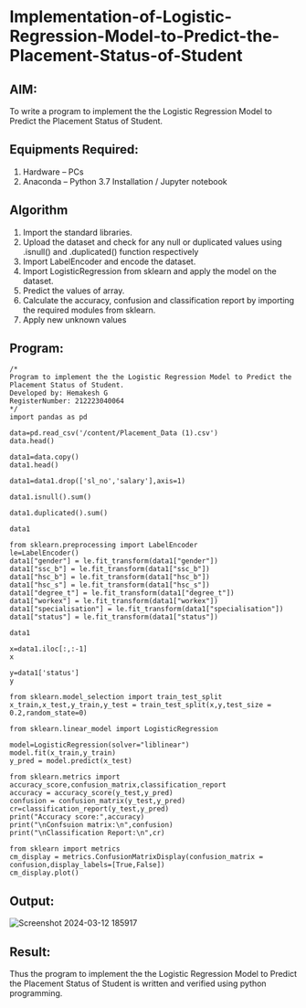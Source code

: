 # Implementation-of-Logistic-Regression-Model-to-Predict-the-Placement-Status-of-Student

## AIM:
To write a program to implement the the Logistic Regression Model to Predict the Placement Status of Student.

## Equipments Required:
1. Hardware – PCs
2. Anaconda – Python 3.7 Installation / Jupyter notebook

## Algorithm
1. Import the standard libraries.
2. Upload the dataset and check for any null or duplicated values using .isnull() and .duplicated() function respectively
3. Import LabelEncoder and encode the dataset.
4. Import LogisticRegression from sklearn and apply the model on the dataset.
5. Predict the values of array.
6. Calculate the accuracy, confusion and classification report by importing the required modules from sklearn.
7. Apply new unknown values

## Program:
```
/*
Program to implement the the Logistic Regression Model to Predict the Placement Status of Student.
Developed by: Hemakesh G
RegisterNumber: 212223040064  
*/
import pandas as pd

data=pd.read_csv('/content/Placement_Data (1).csv')
data.head()

data1=data.copy()
data1.head()

data1=data1.drop(['sl_no','salary'],axis=1)

data1.isnull().sum()

data1.duplicated().sum()

data1

from sklearn.preprocessing import LabelEncoder
le=LabelEncoder()
data1["gender"] = le.fit_transform(data1["gender"])
data1["ssc_b"] = le.fit_transform(data1["ssc_b"])
data1["hsc_b"] = le.fit_transform(data1["hsc_b"])
data1["hsc_s"] = le.fit_transform(data1["hsc_s"])
data1["degree_t"] = le.fit_transform(data1["degree_t"])
data1["workex"] = le.fit_transform(data1["workex"])
data1["specialisation"] = le.fit_transform(data1["specialisation"])
data1["status"] = le.fit_transform(data1["status"])

data1

x=data1.iloc[:,:-1]
x

y=data1['status']
y

from sklearn.model_selection import train_test_split
x_train,x_test,y_train,y_test = train_test_split(x,y,test_size = 0.2,random_state=0)

from sklearn.linear_model import LogisticRegression 

model=LogisticRegression(solver="liblinear")
model.fit(x_train,y_train)
y_pred = model.predict(x_test)

from sklearn.metrics import accuracy_score,confusion_matrix,classification_report
accuracy = accuracy_score(y_test,y_pred)
confusion = confusion_matrix(y_test,y_pred)
cr=classification_report(y_test,y_pred)
print("Accuracy score:",accuracy)
print("\nConfsuion matrix:\n",confusion)
print("\nClassification Report:\n",cr)

from sklearn import metrics
cm_display = metrics.ConfusionMatrixDisplay(confusion_matrix = confusion,display_labels=[True,False])
cm_display.plot()
```

## Output:
![Screenshot 2024-03-12 185917](https://github.com/HEMAKESHG/Implementation-of-Logistic-Regression-Model-to-Predict-the-Placement-Status-of-Student/assets/144870552/762aa859-14c6-4c56-bee7-adfc8a2665c8)


## Result:
Thus the program to implement the the Logistic Regression Model to Predict the Placement Status of Student is written and verified using python programming.
